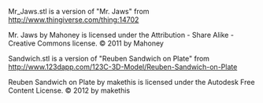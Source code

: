 Mr_Jaws.stl is a version of "Mr. Jaws" from http://www.thingiverse.com/thing:14702

Mr. Jaws by Mahoney is licensed under the Attribution - Share Alike - Creative Commons license.
© 2011 by Mahoney

Sandwich.stl is a version of "Reuben Sandwich on Plate" from http://www.123dapp.com/123C-3D-Model/Reuben-Sandwich-on-Plate

Reuben Sandwich on Plate by makethis is licensed under the Autodesk Free Content License.
© 2012 by makethis
